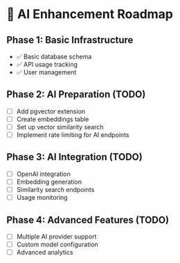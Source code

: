 # 🧠 AI Enhancement Roadmap

## Phase 1: Basic Infrastructure
- ✅ Basic database schema
- ✅ API usage tracking
- ✅ User management

## Phase 2: AI Preparation (TODO)
- [ ] Add pgvector extension
- [ ] Create embeddings table
- [ ] Set up vector similarity search
- [ ] Implement rate limiting for AI endpoints

## Phase 3: AI Integration (TODO)
- [ ] OpenAI integration
- [ ] Embedding generation
- [ ] Similarity search endpoints
- [ ] Usage monitoring

## Phase 4: Advanced Features (TODO)
- [ ] Multiple AI provider support
- [ ] Custom model configuration
- [ ] Advanced analytics 